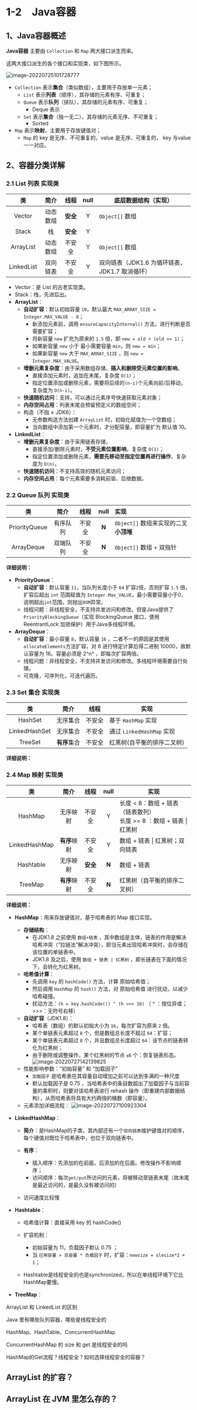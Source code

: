 # 1-2　Java容器

## 1、Java容器概述

**Java容器** 主要由 `Collection` 和 `Map` 两大接口派生而来。

这两大接口派生的各个接口和实现类，如下图所示。

![image-20220725101728777](https://img.zxdmy.com/2022/202207251017896.png)

+ `Collection` 表示**集合**（类似数组），主要用于存放单一元素；
  + `List`  表示**列表**（顺序），其存储的元素有序、可重复；
  + `Queue` 表示**队列**（排队），其存储的元素有序、可重复；
    + Deque 表示
  + `Set`  表示**集合**（独一无二），其存储的元素无序、不可重复；
    + Sorted
+ `Map` 表示**映射**，主要用于存放键值对；
  + `Map` 的 key 是无序、不可重复的，value 是无序、可重复的， key 与value 一一对应。

## 2、容器分类详解

### 2.1 List 列表 实现类

|     类     |   简介   |   线程   | null | 底层数据结构（实现）                           |
| :--------: | :------: | :------: | :--: | ---------------------------------------------- |
|   Vector   | 动态数组 | **安全** |  Y   | `Object[]` 数组                                |
|   Stack    |    栈    | **安全** |  Y   |                                                |
| ArrayList  | 动态数组 |  不安全  |  Y   | `Object[]` 数组                                |
| LinkedList | 双向链表 |  不安全  |  Y   | 双向链表（JDK1.6 为循环链表，JDK1.7 取消循环） |

+ Vector：是 List 的古老实现类。
+ Stack：栈，先进后出。
+ **ArrayList**：
  + **自动扩容**：默认初始容量 `10`，默认最大 `MAX_ARRAY_SIZE = Integer.MAX_VALUE - 8`；
    + 新添加元素前，调用 `ensureCapacityInternal()` 方法，进行判断是否需要扩容；
    + 将新容量 `new` 扩充为原来的 `1.5` 倍，即 `new = old + (old >> 1)`；
    + 如果新容量 `new` 小于 最小需要容量 `min`，则 `new = min`；
    + 如果新容量 `new` 大于 `MAX_ARRAY_SIZE` ，则 `new = Integer.MAX_VALUE`。
  + **增删元素复杂度**：由于采用数组存储，**插入和删除受元素位置的影响**。
    + 直接添加元素时，追加在末尾，复杂度 `O(1)`；
    + 指定位置添加或删除元素，需要将后续的`(n-i)`个元素向前/后移动，复杂度为 `O(n-i)`。
  + **快速随机访问**：支持，可以通过元素序号快速获取元素对象；
  + **内存空间占用**：列表末尾会预留预定义的数组空间；
  + 构造（不指 ≤ JDK6）：
    + 无参数构造方法创建 `ArrayList` 时，初始化赋值为一个空数组；
    + 当向数组中添加第一个元素时，才分配容量，即容量扩为 默认值 10。
+ **LinkedList**：
  + **增删元素复杂度**：由于采用链表存储，
    + 直接添加/删除元素时，**不受元素位置影响**，复杂度 `O(1)`；
    + 指定位置添加或删除元素，**需要先移动至指定位置再进行操作**，复杂度为  `O(n)`。
  + **快速随机访问**：不支持高效的随机元素访问；
  + **内存空间占用**：每个元素需要多消耗前驱、后继数据。

### 2.2 Queue 队列 实现类

|      类       |   简介   |  线程  | null  | 实现                                  |
| :-----------: | :------: | :----: | :---: | :------------------------------------ |
| PriorityQueue | 有序队列 | 不安全 | **N** | `Object[]` 数组来实现的二叉**小顶堆** |
|  ArrayDeque   | 双端队列 | 不安全 | **N** | `Object[]` 数组 + 双指针              |

**详细说明：**

+ **PriorityQueue**：
  + **自动扩容**：默认容量 `11`，当队列长度小于 `64` 扩容`2`倍，否则扩容 `1.5` 倍，扩容后超出 `int` 范围赋值为 `Integer.Max_VALUE`，最小需要容量小于0，说明超出`int`范围，则抛出`OOM`异常。
  + 线程问题：非线程安全，不支持并发访问和修改。但是Java提供了`PriorityBlockingQueue`（实现 BlockingQueue 接口，使用 ReentrantLock 加锁保护）用于Java多线程环境。
+ **ArrayDeque**：
  + **自动扩容**：最小容量 `8`，默认容量 `16` ，二者不一的原因是其使用`allocateElements`方法扩容，对 8 进行特定计算后得二进制 10000，故默认容量为 16。容量必须是 2^n^ ，即每次扩容两倍。
  + 线程问题：非线程安全，不支持并发访问和修改。多线程环境需要自行处理。
  + 可克隆，可序列化，可迭代遍历。

### 2.3 Set 集合 实现类

|      类       |     简介     |  线程  | 实现                       |
| :-----------: | :----------: | :----: | -------------------------- |
|    HashSet    |   无序集合   | 不安全 | 基于 `HashMap` 实现        |
| LinkedHashSet |   无序集合   | 不安全 | 通过 `LinkedHashMap` 实现  |
|    TreeSet    | **有序**集合 | 不安全 | 红黑树(自平衡的排序二叉树) |

**详细说明：**



### 2.4 Map 映射 实现类

|      类       |     简介     |   线程   | null  | 实现                                                         |
| :-----------: | :----------: | :------: | :---: | ------------------------------------------------------------ |
|    HashMap    |   无序映射   |  不安全  |   Y   | 长度 < 8：数组 + 链表（链表散列）<br/>长度 >= 8 ：数组 + 链表 \| 红黑树 |
| LinkedHashMap | **有序**映射 |  不安全  |   Y   | 数组 + 链表 \| 红黑树；双向链表                              |
|   Hashtable   |   无序映射   | **安全** | **N** | 数组 + 链表                                                  |
|    TreeMap    | **有序**映射 |  不安全  | **N** | 红黑树（自平衡的排序二叉树）                                 |

**详细说明：**

+ **HashMap**：用来存放键值对，基于哈希表的 Map 接口实现。
  + **存储结构**：
    + 在JDK1.8 之前使用 `数组+链表` ，其中数组是主体，链表的作用是解决哈希冲突（“拉链法”解决冲突），即当元素出现哈希冲突时，会存储在该位置的单链表中。
    + JDK1.8 及之后，使用 `数组 + 链表 | 红黑树` ，即长链表在下面的情况下，会转化为红黑树。
  + **哈希值计算**：
    + 先调用 `key` 的 `hashCode()` 方法，计算 原始哈希值；
    + 然后调用 `HashMap` 的 `hash()` 方法，对 原始哈希值 进行扰动，以减少哈希碰撞。
    + 扰动方法：`(h = key.hashCode()) ^ (h >>> 16)` （ ^ ：按位异或；>>>：无符号右移）
  + **自动扩容**（JDK1.8）：
    + 哈希表（数组）的默认初始大小为 `16`，每次扩容为原来 `2` 倍。
    + 某个单链表元素超过 `8` 个，但是数组总长度不超过 `64`：扩容；
    + 某个单链表元素超过 `8` 个，并且数组总长度超过 `64`：该节点的链表转化为红黑树；
    + 由于删除或调整操作，某个红黑树的节点 `≤6` 个：恢复链表形态。
      ![image-20220727142139825](https://img.zxdmy.com/2022/202207271421976.png)
  + 性能影响参数：“初始容量” 和 “加载因子”
    + `加载因子` 是哈希表在其容量自动增加之前可以达到多满的一种尺度
    + 默认加载因子是 0.75 ，当哈希表中的条目数超出了加载因子与当前容量的乘积时，则要对该哈希表进行 rehash 操作（即重建内部数据结构），从而哈希表将具有大约两倍的桶数（即容量）。
  + 元素添加详细流程：
    ![image-20220727100923304](https://img.zxdmy.com/2022/202207271009092.png)
+ **LinkedHashMap**：
  + **简介**：是HashMap的子类，其内部还有一个`双向链表`维护键值对的顺序，每个键值对既位于哈希表中，也位于双向链表中。
  + **有序**：
    + 插入顺序：先添加的在前面，后添加的在后面。修改操作不影响顺序；
    + 访问顺序：每次`get/put`所访问的元素，将被移动至链表末尾（故末尾是最近访问的，是最久没有被访问的）

  + 访问速度比较慢

+ **Hashtable**：
  + 哈希值计算：直接采用 key 的 hashCode()
  + 扩容机制：
    + 初始容量为 11，负载因子默认 0.75 ；
    + 当 `已用容量 > 总容量 * 负载因子` 时，扩容：`newsize = olesize*2 + 1`；

  + Hashtable是线程安全的也是synchronized，所以在单线程环境下它比HashMap要慢。

+ **TreeMap**：







ArrayList 和 LinkedList 的区别

Java 里有哪些队列容器，哪些是线程安全的

HashMap、HashTable、ConcurrentHashMap

ConcurrentHashMap 的 size 和 get 是线程安全的吗

HashMap的Get流程？线程安全？如何选择线程安全的容器？

## ArrayList 的扩容？

## ArrayList 在 JVM 里怎么存的？







